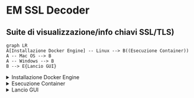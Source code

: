# EM SSL Decoder

## Suite di visualizzazione/info chiavi SSL/TLS)

```mermaid
graph LR
A[Installazione Docker Engine] -- Linux --> B((Esecuzione Container))
A -- Mac OS --> B
A -- Windows --> B
B --> E{Lancio GUI}
```

<details>
<summary>Installazione Docker Engine</summary>

##### Installare la versione corretta del Docker Engine in base alla piattaforma desiderata.

##### Fare riferimento al sito [www.docker.com](https://www.docker.com/) alla sezione download</sub>

</details>

<details>
<summary>Esecuzione Container</summary>

##### Aprire una shell (Linux/Unix/Mac) oppure il CMD (Windows) ed avviare il Container Docker

```shell
   docker run -d --restart unless-stopped --name EM_SSL_Decoder --hostname em_ssl_decoder -p 4000:4000 linhosan/em-ssl-decoder
```

##### Di default verrà eseguita l'ultima versione disponibilie (latest), altrimenti è possibile specificare una versione di immagine specifica. Per convenzione le versioni precedenti vengono esposte sulla porta 4001 e non sulla 4000.

```shell
   docker run -d --restart unless-stopped --name EM_SSL_Decoder_Old --hostname em_ssl_decoder_old -p 4001:4000 linhosan/em-ssl-decoder:emssldec_v1.09
```

</details>

<details>
<summary>Lancio GUI</summary>

##### Navigare tramite browser sulla nuova istanza locale [EM SSL Decoder](http://localhost:4000/)

</details>